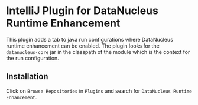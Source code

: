 # IntelliJ Plugin for DataNucleus Runtime Enhancement

This plugin adds a tab to java run configurations where DataNucleus runtime
enhancement can be enabled. The plugin looks for the `datanucleus-core` jar
in the classpath of the module which is the context for the run configuration. 

## Installation

Click on `Browse Repositories` in `Plugins` and search for `DataNucleus Runtime Enhancement`.
